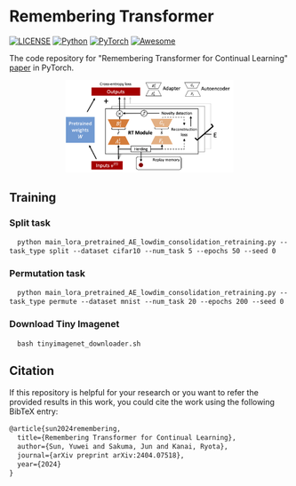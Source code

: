 # Remembering Transformer
[![LICENSE](https://img.shields.io/badge/license-MIT-green?style=flat-square)](https://github.com/yaoyao-liu/class-incremental-learning/blob/master/LICENSE) [![Python](https://img.shields.io/badge/python-3.8-blue.svg?style=flat-square&logo=python&color=3776AB&logoColor=3776AB)](https://www.python.org/) [![PyTorch](https://img.shields.io/badge/pytorch-1.14-%237732a8?style=flat-square&logo=PyTorch&color=EE4C2C)](https://pytorch.org/) [![Awesome](https://awesome.re/badge.svg)](https://awesome.re)

The code repository for "Remembering Transformer for Continual Learning" [paper](https://arxiv.org/abs/2404.07518) in PyTorch. 

<p align="center">
<img src="rt.png" width="60%"/>
</p>

## Training

### Split task
      python main_lora_pretrained_AE_lowdim_consolidation_retraining.py --task_type split --dataset cifar10 --num_task 5 --epochs 50 --seed 0
      
### Permutation task
      python main_lora_pretrained_AE_lowdim_consolidation_retraining.py --task_type permute --dataset mnist --num_task 20 --epochs 200 --seed 0

### Download Tiny Imagenet
      bash tinyimagenet_downloader.sh

## Citation
If this repository is helpful for your research or you want to refer the provided results in this work, you could cite the work using the following BibTeX entry:

```
@article{sun2024remembering,
  title={Remembering Transformer for Continual Learning},
  author={Sun, Yuwei and Sakuma, Jun and Kanai, Ryota},
  journal={arXiv preprint arXiv:2404.07518},
  year={2024}
}
```

